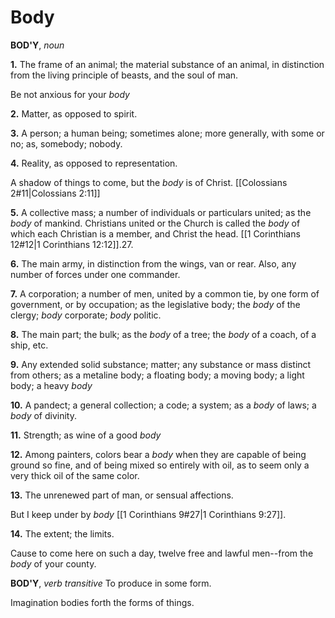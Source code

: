 # Body

**BOD'Y**, _noun_

**1.** The frame of an animal; the material substance of an animal, in distinction from the living principle of beasts, and the soul of man.

Be not anxious for your _body_

**2.** Matter, as opposed to spirit.

**3.** A person; a human being; sometimes alone; more generally, with some or no; as, somebody; nobody.

**4.** Reality, as opposed to representation.

A shadow of things to come, but the _body_ is of Christ. [[Colossians 2#11|Colossians 2:11]]

**5.** A collective mass; a number of individuals or particulars united; as the _body_ of mankind. Christians united or the Church is called the _body_ of which each Christian is a member, and Christ the head. [[1 Corinthians 12#12|1 Corinthians 12:12]].27.

**6.** The main army, in distinction from the wings, van or rear. Also, any number of forces under one commander.

**7.** A corporation; a number of men, united by a common tie, by one form of government, or by occupation; as the legislative body; the _body_ of the clergy; _body_ corporate; _body_ politic.

**8.** The main part; the bulk; as the _body_ of a tree; the _body_ of a coach, of a ship, etc.

**9.** Any extended solid substance; matter; any substance or mass distinct from others; as a metaline body; a floating body; a moving body; a light body; a heavy _body_

**10.** A pandect; a general collection; a code; a system; as a _body_ of laws; a _body_ of divinity.

**11.** Strength; as wine of a good _body_

**12.** Among painters, colors bear a _body_ when they are capable of being ground so fine, and of being mixed so entirely with oil, as to seem only a very thick oil of the same color.

**13.** The unrenewed part of man, or sensual affections.

But I keep under by _body_ [[1 Corinthians 9#27|1 Corinthians 9:27]].

**14.** The extent; the limits.

Cause to come here on such a day, twelve free and lawful men--from the _body_ of your county.

**BOD'Y**, _verb transitive_ To produce in some form.

Imagination bodies forth the forms of things.